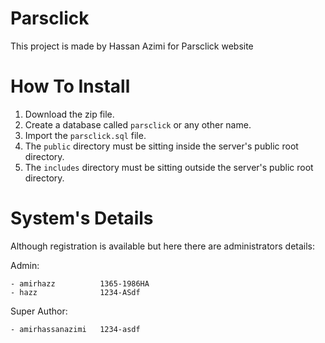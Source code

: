 Parsclick
===================
This project is made by Hassan Azimi for Parsclick website


How To Install
===================
1. Download the zip file.
2. Create a database called ```parsclick``` or any other name.
3. Import the ```parsclick.sql``` file.
4. The ```public``` directory must be sitting inside the server's public root directory.
5. The ```includes``` directory must be sitting outside the server's public root directory.

System's Details
===================
Although registration is available but here there are administrators details:

Admin:
```
- amirhazz   		1365-1986HA
- hazz           	1234-ASdf
```
Super Author:
```
- amirhassanazimi   1234-asdf
```